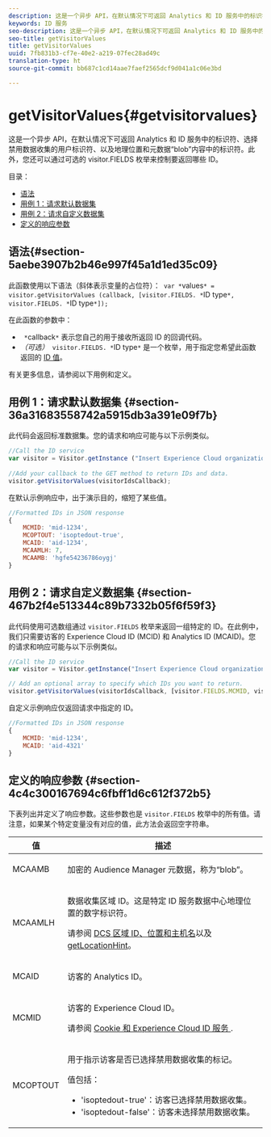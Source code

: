 ```yaml
---
description: 这是一个异步 API，在默认情况下可返回 Analytics 和 ID 服务中的标识符、选择禁用数据收集的用户标识符、以及地理位置和元数据“blob”内容中的标识符。此外，您还可以通过可选的 visitor.FIELDS 枚举来控制要返回哪些 ID。
keywords: ID 服务
seo-description: 这是一个异步 API，在默认情况下可返回 Analytics 和 ID 服务中的标识符、选择禁用数据收集的用户标识符、以及地理位置和元数据“blob”内容中的标识符。此外，您还可以通过可选的 visitor.FIELDS 枚举来控制要返回哪些 ID。
seo-title: getVisitorValues
title: getVisitorValues
uuid: 7fb831b3-cf7e-40e2-a219-07fec28ad49c
translation-type: ht
source-git-commit: bb687c1cd14aae7faef2565dcf9d041a1c06e3bd

---
```



# getVisitorValues{#getvisitorvalues}

这是一个异步 API，在默认情况下可返回 Analytics 和 ID 服务中的标识符、选择禁用数据收集的用户标识符、以及地理位置和元数据“blob”内容中的标识符。此外，您还可以通过可选的 visitor.FIELDS 枚举来控制要返回哪些 ID。

目录：

<ul class="simplelist"> 
 <li> <a href="../../mcvid-library/mcvid-get-set/mcvid-getvisitorvalues.md#section-5aebe3907b2b46e997f45a1d1ed35c09" format="dita" scope="local">语法</a> </li> 
 <li> <a href="../../mcvid-library/mcvid-get-set/mcvid-getvisitorvalues.md#section-36a31683558742a5915db3a391e09f7b" format="dita" scope="local"> 用例 1：请求默认数据集 </a> </li> 
 <li> <a href="../../mcvid-library/mcvid-get-set/mcvid-getvisitorvalues.md#section-467b2f4e513344c89b7332b05f6f59f3" format="dita" scope="local"> 用例 2：请求自定义数据集 </a> </li> 
 <li> <a href="../../mcvid-library/mcvid-get-set/mcvid-getvisitorvalues.md#section-4c4c300167694c6fbff1d6c612f372b5" format="dita" scope="local"> 定义的响应参数 </a> </li> 
</ul>

## 语法{#section-5aebe3907b2b46e997f45a1d1ed35c09}

此函数使用以下语法（斜体表示变量的占位符）：` var *`values`* = visitor.getVisitorValues (callback, [visitor.FIELDS. *`ID type`*, visitor.FIELDS. *`ID type`*]);`

在此函数的参数中：

* ` *`callback`*` 表示您自己的用于接收所返回 ID 的回调代码。
* *（可选）*` visitor.FIELDS. *`ID type`*` 是一个枚举，用于指定您希望此函数返回的 [ID 值](../../mcvid-library/mcvid-get-set/mcvid-getvisitorvalues.md#section-4c4c300167694c6fbff1d6c612f372b5)。

有关更多信息，请参阅以下用例和定义。

## 用例 1：请求默认数据集 {#section-36a31683558742a5915db3a391e09f7b}

此代码会返回标准数据集。您的请求和响应可能与以下示例类似。

```js
//Call the ID service 
var visitor = Visitor.getInstance ("Insert Experience Cloud organization ID here",{...}); 
   
//Add your callback to the GET method to return IDs and data. 
visitor.getVisitorValues(visitorIdsCallback);
```

在默认示例响应中，出于演示目的，缩短了某些值。

```js
//Formatted IDs in JSON response 
{ 
    MCMID: 'mid-1234', 
    MCOPTOUT: 'isoptedout-true', 
    MCAID: 'aid-1234', 
    MCAAMLH: 7, 
    MCAAMB: 'hgfe54236786oygj' 
}
```

## 用例 2：请求自定义数据集 {#section-467b2f4e513344c89b7332b05f6f59f3}

此代码使用可选数组通过 `visitor.FIELDS` 枚举来返回一组特定的 ID。在此例中，我们只需要访客的 Experience Cloud ID (MCID) 和 Analytics ID (MCAID)。您的请求和响应可能与以下示例类似。

```js
//Call the ID service 
var visitor = Visitor.getInstance("Insert Experience Cloud organization ID here", { ... });

// Add an optional array to specify which IDs you want to return. 
visitor.getVisitorValues(visitorIdsCallback, [visitor.FIELDS.MCMID, visitor.FIELDS.MCAID]);
```

自定义示例响应仅返回请求中指定的 ID。

```js
//Formatted IDs in JSON response 
{ 
    MCMID: 'mid-1234', 
    MCAID: 'aid-4321' 
}
```

## 定义的响应参数 {#section-4c4c300167694c6fbff1d6c612f372b5}

下表列出并定义了响应参数。这些参数也是 `visitor.FIELDS` 枚举中的所有值。请注意，如果某个特定变量没有对应的值，此方法会返回空字符串。

<table id="table_32D0FEEA76CE4F298EED4B8F5C644232"> 
 <thead> 
  <tr> 
   <th colname="col1" class="entry"> 值 </th> 
   <th colname="col2" class="entry"> 描述 </th> 
  </tr> 
 </thead>
 <tbody> 
  <tr> 
   <td colname="col1"> <p> <span class="codeph"> MCAAMB </span> </p> </td> 
   <td colname="col2"> <p>加密的 <span class="keyword">Audience Manager</span> 元数据，称为“blob”。 </p> </td> 
  </tr> 
  <tr> 
   <td colname="col1"> <p> <span class="codeph"> MCAAMLH </span> </p> </td> 
   <td colname="col2"> <p>数据收集区域 ID。这是特定 ID 服务数据中心地理位置的数字标识符。 </p> <p>请参阅 <a href="https://marketing.adobe.com/resources/help/zh_CN/aam/dcs-regions.html" format="https" scope="external">DCS 区域 ID、位置和主机名</a>以及 <a href="../../mcvid-library/mcvid-get-set/mcvid-getlocationhint.md#reference-a761030ff06c4439946bb56febf42d4c" format="dita" scope="local">getLocationHint</a>。 </p> </td> 
  </tr> 
  <tr> 
   <td colname="col1"> <p> <span class="codeph"> MCAID </span> </p> </td> 
   <td colname="col2"> <p>访客的 <span class="keyword">Analytics</span> ID。 </p> </td> 
  </tr> 
  <tr> 
   <td colname="col1"> <p> <span class="codeph"> MCMID </span> </p> </td> 
   <td colname="col2"> <p>访客的 Experience Cloud ID。 </p> <p>请参阅 <a href="../../mcvid-introduction/mcvid-cookies.md" format="dita" scope="local"> Cookie 和 Experience Cloud ID 服务 </a>. </p> </td> 
  </tr> 
  <tr> 
   <td colname="col1"> <p> <span class="codeph"> MCOPTOUT </span> </p> </td> 
   <td colname="col2"> <p>用于指示访客是否已选择禁用数据收集的标记。 </p> <p>值包括： </p> <p> 
     <ul id="ul_E82431DE12B449F8822499364B363798"> 
      <li id="li_2BAB7C15A38A408E8FC4B85E70B66E46"> <span class="codeph">'isoptedout-true'</span>：访客已选择禁用数据收集。 </li> 
      <li id="li_BB80AE4CEBC44166BC04428B212FEF51"> <span class="codeph">'isoptedout-false'</span>：访客未选择禁用数据收集。 </li> 
     </ul> </p> </td> 
  </tr> 
 </tbody> 
</table>

